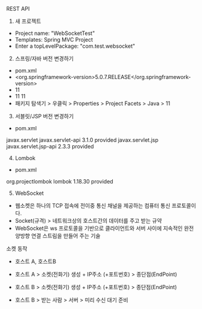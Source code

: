 REST API


1. 새 프로젝트
- Project name: "WebSocketTest"
- Templates: Spring MVC Project
- Enter a topLevelPackage: "com.test.websocket"

2. 스프링/자바 버전 변경하기
- pom.xml
- <org.springframework-version>5.0.7.RELEASE</org.springframework-version>
- <java-version>11</java-version>
- <source>11</source>
  <target>11</target>
- 패키지 탐색기 > 우클릭 > Properties > Project Facets > Java > 11

3. 서블릿/JSP 버전 변경하기
- pom.xml
<dependency>
	<groupId>javax.servlet</groupId>
	<artifactId>javax.servlet-api</artifactId>
	<version>3.1.0</version>
	<scope>provided</scope>
</dependency>
<dependency>
	<groupId>javax.servlet.jsp</groupId>
	<artifactId>javax.servlet.jsp-api</artifactId>
	<version>2.3.3</version>
	<scope>provided</scope>
</dependency>

4. Lombok
- pom.xml
<dependency>
    <groupId>org.projectlombok</groupId>
    <artifactId>lombok</artifactId>
    <version>1.18.30</version>
    <scope>provided</scope>
</dependency>

5. WebSocket
- 웹소켓은 하나의 TCP 접속에 전이중 통신 채널을 제공하는 컴퓨터 통신 프로토콜이다.
- Socket(규격) > 네트워크상의 호스트간의 데이터를 주고 받는 규약
- WebSocket은 ws 프로토콜을 기반으로 클라이언트와 서버 사이에 지속적인 완전 양방향 연결 스트림을 만들어 주는 기술



소켓 동작
- 호스트 A, 호스트B

- 호스트 A > 소켓(전화기) 생성 + IP주소 (+포트번호) > 종단점(EndPoint)
- 호스트 B > 소켓(전화기) 생성 + IP주소 (+포트번호) > 종단점(EndPoint)

- 호스트 B > 받는 사람 > 서버 > 미리 수신 대기 준비 